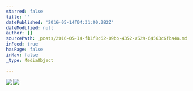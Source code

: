 ```yaml
---
starred: false
title: ''
datePublished: '2016-05-14T04:31:00.282Z'
dateModified: null
author: []
sourcePath: _posts/2016-05-14-fb1f8c62-09bb-4352-a529-64563c6fba4a.md
inFeed: true
hasPage: false
inNav: false
_type: MediaObject

---
```

![](https://the-grid-user-content.s3-us-west-2.amazonaws.com/bf22049e-ade9-48f0-a1e4-95a53c186e03.jpg)
![](https://the-grid-user-content.s3-us-west-2.amazonaws.com/f4910865-3714-4156-841c-01b95c55a4e1.jpg)